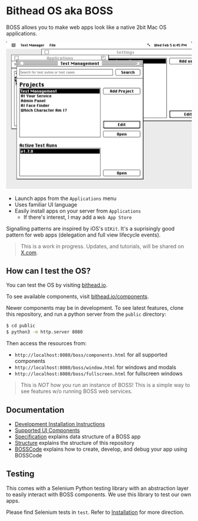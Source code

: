 # Bithead OS aka BOSS

BOSS allows you to make web apps look like a native 2bit Mac OS applications.

![BOSS Desktop](/docs/img/desktop.png)

- Launch apps from the `Applications` menu
- Uses familiar UI language
- Easily install apps on your server from `Applications`
  - If there's interest, I may add a `Web App Store`

Signalling patterns are inspired by iOS's `UIKit`. It's a suprisingly good pattern for web apps (delegation and full view lifecycle events).

> This is a work in progress. Updates, and tutorials, will be shared on [X.com](https://x.com/bitheadrl).

## How can I test the OS?

You can test the OS by visiting [bithead.io](https://bithead.io).

To see available components, visit [bithead.io/components](https://bithead.io/boss/components.html).

Newer components may be in development. To see latest features, clone this repository, and run a python server from the `public` directory:

```bash
$ cd public
$ python3 -m http.server 8080
```

Then access the resources from:

- `http://localhost:8080/boss/components.html` for all supported components
- `http://localhost:8080/boss/window.html` for windows and modals
- `http://localhost:8080/boss/fullscreen.html` for fullscreen windows

> This is _NOT_ how you run an instance of BOSS! This is a simple way to see features w/o running BOSS web services.

## Documentation

- [Development Installation Instructions](/docs/development.md)
- [Supported UI Components](/docs/ui-components.md)
- [Specification](docs/spec.md) explains data structure of a BOSS app
- [Structure](docs/structure.md) explains the structure of this repository
- [BOSSCode](/docs/boss-code.md) explains how to create, develop, and debug your app using BOSSCode

## Testing

This comes with a Selenium Python testing library with an abstraction layer to easily interact with BOSS components. We use this library to test our own apps.

Please find Selenium tests in `test`. Refer to [Installation](/docs/install.md) for more direction.
